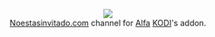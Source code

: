 <p align="center">
  <img src="https://raw.githubusercontent.com/tonikelope/neiflix/master/neiflix.png"><br>
  <a href="https://noestasinvitado.com/" target="_blank">Noestasinvitado.com</a> channel for <a href="https://github.com/alfa-addon/addon" target="_blank">Alfa</a> <a href="https://github.com/xbmc/xbmc" target="_blank">KODI</a>'s addon.
</p>
